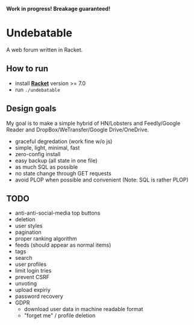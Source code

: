 **Work in progress! Breakage guaranteed!**

# Undebatable
A web forum written in Racket.

## How to run
- install [**Racket**](https://racket-lang.org) version >= 7.0
- run `./undebatable`

## Design goals
My goal is to make a simple hybrid of HN/Lobsters and Feedly/Google Reader and DropBox/WeTransfer/Google Drive/OneDrive.

- graceful degredation (work fine w/o js)
- simple, light, minimal, fast
- zero-config install
- easy backup (all state in one file)
- as much SQL as possible
- no state change through GET requests
- avoid PLOP when possible and convenient (Note: SQL is rather PLOP)

## TODO
- anti-anti-social-media top buttons
- deletion
- user styles
- pagination
- proper ranking algorithm
- feeds (should appear as normal items)
- tags
- search
- user profiles
- limit login tries
- prevent CSRF
- unvoting
- upload expiriy
- password recovery
- GDPR
  * download user data in machine readable format
  * "forget me" / profile deletion
